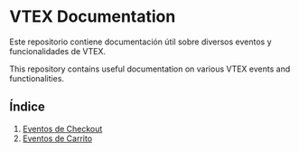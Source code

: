 # VTEX Documentation

Este repositorio contiene documentación útil sobre diversos eventos y funcionalidades de VTEX.

This repository contains useful documentation on various VTEX events and functionalities.

## Índice

1. [Eventos de Checkout](checkout-events.md)
2. [Eventos de Carrito](cart-events.md)
